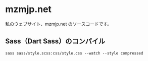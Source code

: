 # mzmjp.net

私のウェブサイト、mzmjp.net のソースコードです。

## Sass（Dart Sass）のコンパイル

```
sass sass/style.scss:css/style.css --watch --style compressed
```
